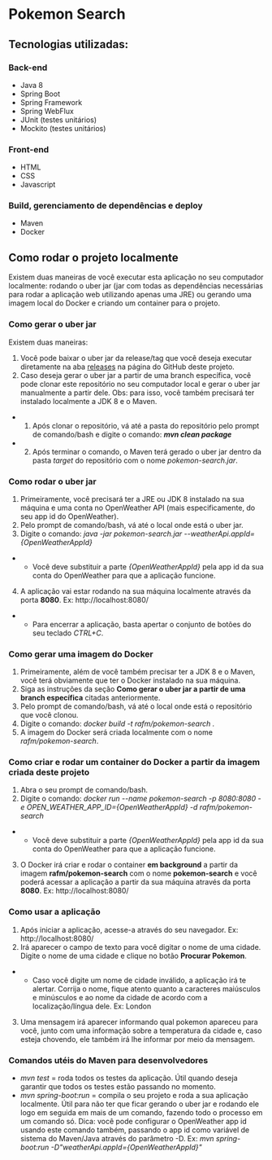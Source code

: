 # Pokemon Search
## Tecnologias utilizadas:
### Back-end
* Java 8
* Spring Boot
* Spring Framework
* Spring WebFlux
* JUnit (testes unitários)
* Mockito (testes unitários)
### Front-end
* HTML
* CSS
* Javascript
### Build, gerenciamento de dependências e deploy
* Maven
* Docker
## Como rodar o projeto localmente
Existem duas maneiras de você executar esta aplicação no seu computador localmente: rodando o uber jar (jar com todas as dependências necessárias para rodar a aplicação web utilizando apenas uma JRE) ou gerando uma imagem local do Docker e criando um container para o projeto.
### Como gerar o uber jar
Existem duas maneiras:
1. Você pode baixar o uber jar da release/tag que você deseja executar diretamente na aba [releases](https://github.com/rafm/pokemon-search/releases) na página do GitHub deste projeto.
2. Caso deseja gerar o uber jar a partir de uma branch específica, você pode clonar este repositório no seu computador local e gerar o uber jar manualmente a partir dele. Obs: para isso, você também precisará ter instalado localmente a JDK 8 e o Maven.
- 1. Após clonar o repositório, vá até a pasta do repositório pelo prompt de comando/bash e digite o comando: **_mvn clean package_**
- 2. Após terminar o comando, o Maven terá gerado o uber jar dentro da pasta _target_ do repositório com o nome _pokemon-search.jar_.
### Como rodar o uber jar
1. Primeiramente, você precisará ter a JRE ou JDK 8 instalado na sua máquina e uma conta no OpenWeather API (mais especificamente, do seu app id do OpenWeather).
2. Pelo prompt de comando/bash, vá até o local onde está o uber jar.
3. Digite o comando: _java -jar pokemon-search.jar --weatherApi.appId={OpenWeatherAppId}_
- * Você deve substituir a parte _{OpenWeatherAppId}_ pela app id da sua conta do OpenWeather para que a aplicação funcione.
4. A aplicação vai estar rodando na sua máquina localmente através da porta **8080**. Ex: http://localhost:8080/
- * Para encerrar a aplicação, basta apertar o conjunto de botões do seu teclado _CTRL+C_.
### Como gerar uma imagem do Docker
1. Primeiramente, além de você também precisar ter a JDK 8 e o Maven, você terá obviamente que ter o Docker instalado na sua máquina.
2. Siga as instruções da seção **Como gerar o uber jar a partir de uma branch específica** citadas anteriormente.
3. Pelo prompt de comando/bash, vá até o local onde está o repositório que você clonou.
4. Digite o comando: _docker build -t rafm/pokemon-search ._
5. A imagem do Docker será criada localmente com o nome _rafm/pokemon-search_.
### Como criar e rodar um container do Docker a partir da imagem criada deste projeto
1. Abra o seu prompt de comando/bash.
2. Digite o comando: _docker run --name pokemon-search -p 8080:8080 -e OPEN_WEATHER_APP_ID={OpenWeatherAppId} -d rafm/pokemon-search_
- * Você deve substituir a parte _{OpenWeatherAppId}_ pela app id da sua conta do OpenWeather para que a aplicação funcione.
3. O Docker irá criar e rodar o container **em background** a partir da imagem **rafm/pokemon-search** com o nome **pokemon-search** e você poderá acessar a aplicação a partir da sua máquina através da porta **8080**. Ex: http://localhost:8080/
### Como usar a aplicação
1. Após iniciar a aplicação, acesse-a através do seu navegador. Ex: http://localhost:8080/
2. Irá aparecer o campo de texto para você digitar o nome de uma cidade. Digite o nome de uma cidade e clique no botão **Procurar Pokemon**.
- * Caso você digite um nome de cidade inválido, a aplicação irá te alertar. Corrija o nome, fique atento quanto a caracteres maiúsculos e minúsculos e ao nome da cidade de acordo com a localização/língua dele. Ex: London
3. Uma mensagem irá aparecer informando qual pokemon apareceu para você, junto com uma informação sobre a temperatura da cidade e, caso esteja chovendo, ele também irá lhe informar por meio da mensagem.
### Comandos utéis do Maven para desenvolvedores
* _mvn test_ = roda todos os testes da aplicação. Útil quando deseja garantir que todos os testes estão passando no momento.
* _mvn spring-boot:run_ = compila o seu projeto e roda a sua aplicação localmente. Útil para não ter que ficar gerando o uber jar e rodando ele logo em seguida em mais de um comando, fazendo todo o processo em um comando só. Dica: você pode configurar o OpenWeather app id usando este comando também, passando o app id como variável de sistema do Maven/Java através do parâmetro -D. Ex: _mvn spring-boot:run -D"weatherApi.appId={OpenWeatherAppId}"_
